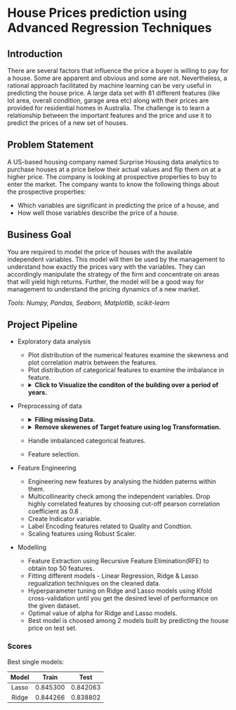 # House Prices prediction using Advanced Regression Techniques

## Introduction
There are several factors that influence the price a buyer is willing to pay for a house. Some are apparent and obvious and some are not. Nevertheless, a rational approach facilitated by machine learning can be very useful in predicting the house price. A large data set with 81 different features (like lot area,  overall condition, garage area etc) along with their prices are provided for residential homes in Australia. The challenge is to learn a relationship between the important features and the price and use it to predict the prices of a new set of houses.

## Problem Statement
A US-based housing company named Surprise Housing data analytics to purchase houses at a price below their actual values and flip them on at a higher price. 
The company is looking at prospective properties to buy to enter the market. 
The company wants to know the following things about the prospective properties:
  - Which variables are significant in predicting the price of a house, and
  - How well those variables describe the price of a house.

## Business Goal 
You are required to model the price of houses with the available independent variables. 
This model will then be used by the management to understand how exactly the prices vary with the variables. 
They can accordingly manipulate the strategy of the firm and concentrate on areas that will yield high returns. 
Further, the model will be a good way for management to understand the pricing dynamics of a new market.

_Tools: Numpy, Pandas, Seaborn, Matplotlib, scikit-learn_


## Project Pipeline

- Exploratory data analysis
  - Plot distribution of the numerical features examine the skewness and plot correlation matrix between the features.
  - Plot distribution of categorical features to examine the imbalance in feature.
  - <details>
    <summary><strong> Click to Visualize the conditon of the building over a period of years. </strong></summary>
    <p align="center"><img src = 'https://github.com/DakshinGowda/DataScience-Projects/blob/main/House%20Price%20Prediction/Images/Age%20Built.png' width = 700><p>
    </details>

- Preprocessing of data
  - <details>
    <summary><strong> Filling missing Data. </strong></summary>
    <p float="left" align='center'>
      <img src = 'https://github.com/DakshinGowda/DataScience-Projects/blob/main/House%20Price%20Prediction/Images/Missing%20data%20(Graph).png' width = 800>
      <img src = 'https://github.com/DakshinGowda/DataScience-Projects/blob/main/House%20Price%20Prediction/Images/Missing%20data%20(df).png' width = 400>
    <p>
    </details>
  
  - <details>
    <summary><strong> Remove skewenes of Target feature using log Transformation. </strong></summary>
    <p float="left" align='center'>
      <img title='before' src='https://github.com/DakshinGowda/DataScience-Projects/blob/main/House%20Price%20Prediction/Images/SkewTarget%20(Before).png' alt="Girl in a jacket" width = 400>
      <img src='https://github.com/DakshinGowda/DataScience-Projects/blob/main/House%20Price%20Prediction/Images/SkewTarget%20(After).png' width = 400>
    <p>
    </details>

  
  - Handle imbalanced categorical features.
  - Feature selection.

- Feature Engineering
  - Engineering new features by analysing the hidden paterns within them.
  - Multicollinearity check among the independent variables. Drop highly correlated features by choosing cut-off pearson correlation coefficient as 0.8 .
  - Create Indicator variable.
  - Label Encoding features related to Quality and Condtion.
  - Scaling features using Robust Scaler.

- Modelling
  - Feature Extraction using Recursive Feature Elimination(RFE) to obtain top 50 features.
  - Fitting different models - Linear Regression, Ridge & Lasso regualization techniques on the cleaned data.
  - Hyperparameter tuning on Ridge and Lasso models using Kfold cross-validation until you get the desired level of performance on the given dataset.
  - Optimal value of alpha for Ridge and Lasso models.
  - Best model is choosed among 2 models built by predicting the house price on test set.

### Scores

Best single models:

| Model    | Train    | Test  	 | 
| :-------:| :-------:| :-------:|
| Lasso    | 0.845300 | 0.842063 |
| Ridge    | 0.844266 | 0.838802 |

